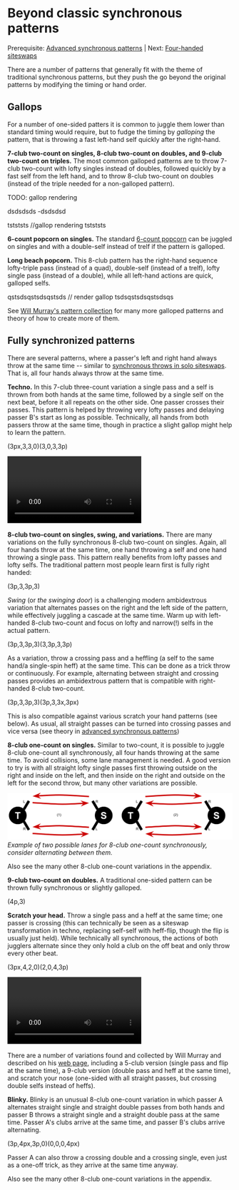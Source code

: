 # Beyond classic synchronous patterns

Prerequisite: [Advanced synchronous patterns](https://en.wikipedia.org/wiki/Siteswap#Synchronous) | Next: [Four-handed siteswaps](https://en.wikipedia.org/wiki/Siteswap#Synchronous)

There are a number of patterns that generally fit with the theme of traditional synchronous patterns, but they push the go beyond the original patterns by modifying the timing or hand order.

## Gallops

For a number of one-sided patters it is common to juggle them lower than standard timing would require, but to fudge the timing by *galloping* the pattern, that is throwing a fast left-hand self quickly after the right-hand.

**7-club two-count on singles, 8-club two-count on doubles, and 9-club two-count on triples.** The most common galloped patterns are to throw 7-club two-count with lofty singles instead of doubles, followed quickly by a fast self from the left hand, and to throw 8-club two-count on doubles (instead of the triple needed for a non-galloped pattern). 

TODO: gallop rendering

dsdsdsds
-dsdsdsd

tstststs //gallop rendering
tstststs

**6-count popcorn on singles.** The standard [6-count popcorn]() can be juggled on singles and with a double-self instead of trelf if the pattern is galloped.

**Long beach popcorn.** This 8-club pattern has the right-hand sequence lofty-triple pass (instead of a quad), double-self (instead of a trelf), lofty single pass (instead of a double), while all left-hand actions are quick, galloped selfs.

qstsdsqstsdsqstsds // render gallop
tsdsqstsdsqstsdsqs

See [Will Murray's pattern collection](https://home.csulb.edu/~wmurray/jugglingArticles/WillPatterns.pdf) for many more galloped patterns and theory of how to create more of them.

## Fully synchronized patterns

There are several patterns, where a passer's left and right hand always throw at the same time -- similar to [synchronous throws in solo siteswaps](https://en.wikipedia.org/wiki/Siteswap#Synchronous). That is, all four hands always throw at the same time.


**Techno.** In this 7-club three-count variation a single pass and a self is thrown from both hands at the same time, followed by a single self on the next beat, before it all repeats on the other side. One passer crosses their passes. This pattern is helped by throwing very lofty passes and delaying passer B's start as long as possible. Technically, all hands from both passers throw at the same time, though in practice a slight gallop might help to learn the pattern.

<sync>(3px,3,3,0)(3,0,3,3p)<sync>

<video>https://www.juggle.org/tricks-in-three-count-causal-diagrams/</video>


**8-club two-count on singles, swing, and variations.** There are many variations on the fully synchronous 8-club two-count on singles. Again, all four hands throw at the same time, one hand throwing a self and one hand throwing a single pass. This pattern really benefits from lofty passes and lofty selfs. The traditional pattern most people learn first is fully right handed:

<sync>(3p,3,3p,3)<sync>

*Swing* (or *the swinging door*) is a challenging modern ambidextrous variation that alternates passes on the right and the left side of the pattern, while effectively juggling a cascade at the same time. Warm up with left-handed 8-club two-count and focus on lofty and narrow(!) selfs in the actual pattern.

<sync>(3p,3,3p,3)(3,3p,3,3p)<sync>

As a variation, throw a crossing pass and a heffling (a self to the same hand/a single-spin heff) at the same time. This can be done as a trick throw or continuously. For example, alternating between straight and crossing passes provides an ambidextrous pattern that is compatible with right-handed 8-club two-count.

<sync>(3p,3,3p,3)(3p,3,3x,3px)<sync>

This is also compatible against various scratch your hand patterns (see below). As usual, all straight passes can be turned into crossing passes and vice versa (see theory in [advanced synchronous patterns]())

**8-club one-count on singles.** Similar to two-count, it is possible to juggle 8-club one-count all synchronously, all four hands throwing at the same time. To avoid collisions, some lane management is needed. A good version to try is with all straight lofty single passes first throwing outside on the right and inside on the left, and then inside on the right and outside on the left for the second throw, but many other variations are possible.

![Two diagrams with two jugglers from above, throwing all straight passes](figures/8c1c-lanes.svg)
*Example of two possible lanes for 8-club one-count synchronously, consider alternating between them.*

<crossreference>Also see the many other 8-club one-count variations in the appendix.</crossreference>


**9-club two-count on doubles.** A traditional one-sided pattern can be thrown fully synchronous or slightly galloped.

<sync>(4p,3)<sync>


**Scratch your head.** Throw a single pass and a heff at the same time; one passer is crossing (this can technically be seen as a siteswap transformation in techno, replacing self-self with heff-flip, though the flip is usually just held). While technically all synchronous, the actions of both jugglers alternate since they only hold a club on the off beat and only throw every other beat.

<sync>(3px,4,2,0)(2,0,4,3p)<sync>

<video>https://www.juggle.org/tricks-in-three-count-causal-diagrams/</video>

There are a number of variations found and collected by Will Murray and described on his [web page](https://home.csulb.edu/~wmurray/), including a 5-club version (single pass and flip at the same time), a 9-club version (double pass and heff at the same time), and scratch your nose (one-sided with all straight passes, but crossing double selfs instead of heffs).


**Blinky.** Blinky is an unusual 8-club one-count variation in which passer A alternates straight single and straight double passes from both hands and passer B throws a straight single and a straight double pass at the same time. Passer A's clubs arrive at the same time, and passer B's clubs arrive alternating.

<sync>(3p,4px,3p,0)(0,0,0,4px)<sync>

Passer A can also throw a crossing double and a crossing single, even just as a one-off trick, as they arrive at the same time anyway.

<crossreference>Also see the many other 8-club one-count variations in the appendix.</crossreference>

